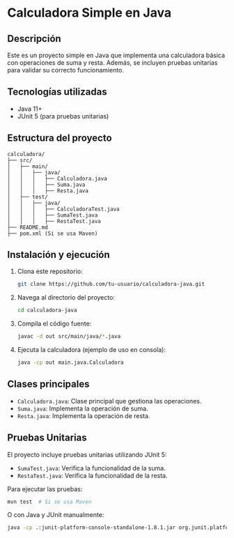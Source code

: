 # Calculadora Simple en Java

## Descripción
Este es un proyecto simple en Java que implementa una calculadora básica con operaciones de suma y resta. Además, se incluyen pruebas unitarias para validar su correcto funcionamiento.

## Tecnologías utilizadas
- Java 11+
- JUnit 5 (para pruebas unitarias)

## Estructura del proyecto
```
calculadora/
├── src/
│   ├── main/
│   │   ├── java/
│   │   │   ├── Calculadora.java
│   │   │   ├── Suma.java
│   │   │   ├── Resta.java
│   ├── test/
│   │   ├── java/
│   │   │   ├── CalculadoraTest.java
│   │   │   ├── SumaTest.java
│   │   │   ├── RestaTest.java
├── README.md
├── pom.xml (Si se usa Maven)
```

## Instalación y ejecución
1. Clona este repositorio:
   ```bash
   git clone https://github.com/tu-usuario/calculadora-java.git
   ```
2. Navega al directorio del proyecto:
   ```bash
   cd calculadora-java
   ```
3. Compila el código fuente:
   ```bash
   javac -d out src/main/java/*.java
   ```
4. Ejecuta la calculadora (ejemplo de uso en consola):
   ```bash
   java -cp out main.java.Calculadora
   ```

## Clases principales
- `Calculadora.java`: Clase principal que gestiona las operaciones.
- `Suma.java`: Implementa la operación de suma.
- `Resta.java`: Implementa la operación de resta.

## Pruebas Unitarias
El proyecto incluye pruebas unitarias utilizando JUnit 5:

- `SumaTest.java`: Verifica la funcionalidad de la suma.
- `RestaTest.java`: Verifica la funcionalidad de la resta.

Para ejecutar las pruebas:
```bash
mvn test  # Si se usa Maven
```
O con Java y JUnit manualmente:
```bash
java -cp .:junit-platform-console-standalone-1.8.1.jar org.junit.platform.console.ConsoleLauncher --select-package test
```




